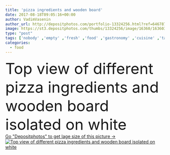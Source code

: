 ```yaml
---
title: 'pizza ingredients and wooden board'
date: 2017-08-18T09:05:16+00:00
author: VadimVasenin
author_url: http://depositphotos.com/portfolio-13324256.html?ref=64678756
image: https://st3.depositphotos.com/thumbs/13324256/image/16360/163603146/api_thumb_450.jpg?forcejpeg=true
type: "post"
tags: ['nobody' ,'empty' ,'fresh' ,'food' ,'gastronomy' ,'cuisine' ,'tasty' ,'delicious' ,'appetizing' ,'homemade' ,'meal' ,'eating' ,'herbs' ,'nutrition' ,'cookery' ,'vegetables' ,'lifestyle' ,'culinary' ,'ingredients' ,'appetite' ,'Variety' ,'various' ,'linen' ,'mushrooms' ,'arugula' ,'Isolated On White' ,'copy space' ,'top view' ,'wooden board' ,'from above' ,'food styling' ,'food composition' ]
categories: 
  - food
---
```

<div aling="center">
            <font size="60"> Top view of different pizza ingredients and wooden board isolated on white</font>   
</div>
<div>
    <a href='https://depositphotos.com/163603146/stock-photo-pizza-ingredients-and-wooden-board.html?ref=64678756' target=_blank > Go "Depositphotos" to get lage size of this picture ->
        <img href='https://depositphotos.com/163603146/stock-photo-pizza-ingredients-and-wooden-board.html?ref=64678756' src='https://st3.depositphotos.com/13324256/16360/i/950/depositphotos_163603146-stock-photo-pizza-ingredients-and-wooden-board.jpg?forcejpeg=true' alt='Top view of different pizza ingredients and wooden board isolated on white' >
    </a>
</div>
